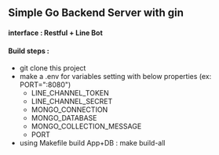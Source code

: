 ## Simple Go Backend Server with gin

#### interface : Restful + Line Bot

#### Build steps :
  - git clone this project
  - make a .env for variables setting with below properties (ex: PORT=":8080")
    - LINE_CHANNEL_TOKEN
    - LINE_CHANNEL_SECRET
    - MONGO_CONNECTION
    - MONGO_DATABASE
    - MONGO_COLLECTION_MESSAGE
    - PORT
  - using Makefile build App+DB : make build-all



